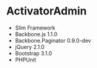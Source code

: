 ActivatorAdmin
==============

- Slim Framework
- Backbone.js 1.1.0
- Backbone.Paginator 0.9.0-dev
- jQuery 2.1.0
- Bootstrap 3.1.0
- PHPUnit
